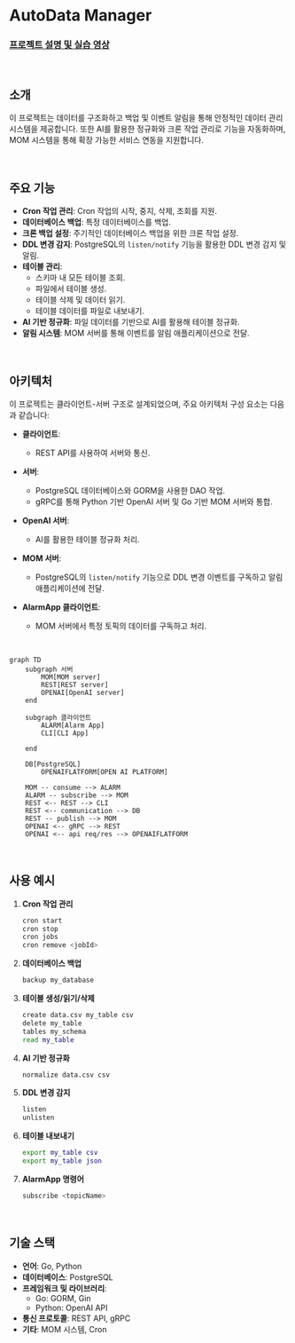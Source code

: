 # AutoData Manager

### [프로젝트 설명 및 실습 영상](https://youtu.be/2WY0ZnQstG8)

<br>

## 소개

이 프로젝트는 데이터를 구조화하고 백업 및 이벤트 알림을 통해 안정적인 데이터 관리 시스템을 제공합니다. 또한 AI를 활용한 정규화와 크론 작업 관리로 기능을 자동화하며, MOM 시스템을 통해 확장 가능한 서비스 연동을 지원합니다.

<br>

## 주요 기능

- **Cron 작업 관리**: Cron 작업의 시작, 중지, 삭제, 조회를 지원.
- **데이터베이스 백업**: 특정 데이터베이스를 백업.
- **크론 백업 설정**: 주기적인 데이터베이스 백업을 위한 크론 작업 설정.
- **DDL 변경 감지**: PostgreSQL의 `listen/notify` 기능을 활용한 DDL 변경 감지 및 알림.
- **테이블 관리**:
  - 스키마 내 모든 테이블 조회.
  - 파일에서 테이블 생성.
  - 테이블 삭제 및 데이터 읽기.
  - 테이블 데이터를 파일로 내보내기.
- **AI 기반 정규화**: 파일 데이터를 기반으로 AI를 활용해 테이블 정규화.
- **알림 시스템**: MOM 서버를 통해 이벤트를 알림 애플리케이션으로 전달.

<br>

## 아키텍처

이 프로젝트는 클라이언트-서버 구조로 설계되었으며, 주요 아키텍처 구성 요소는 다음과 같습니다:

- **클라이언트**:

  - REST API를 사용하여 서버와 통신.

- **서버**:

  - PostgreSQL 데이터베이스와 GORM을 사용한 DAO 작업.
  - gRPC를 통해 Python 기반 OpenAI 서버 및 Go 기반 MOM 서버와 통합.

- **OpenAI 서버**:

  - AI를 활용한 테이블 정규화 처리.

- **MOM 서버**:

  - PostgreSQL의 `listen/notify` 기능으로 DDL 변경 이벤트를 구독하고 알림 애플리케이션에 전달.

- **AlarmApp 클라이언트**:

  - MOM 서버에서 특정 토픽의 데이터를 구독하고 처리.

<br>

```mermaid
graph TD
    subgraph 서버
        MOM[MOM server]
        REST[REST server]
        OPENAI[OpenAI server]
    end

    subgraph 클라이언트
        ALARM[Alarm App]
        CLI[CLI App]

    end

    DB[PostgreSQL]
		OPENAIFLATFORM[OPEN AI PLATFORM]

    MOM -- consume --> ALARM
    ALARM -- subscribe --> MOM
    REST <-- REST --> CLI
    REST <-- communication --> DB
    REST -- publish --> MOM
    OPENAI <-- gRPC --> REST
    OPENAI <-- api req/res --> OPENAIFLATFORM
```

<br>

## 사용 예시

1. **Cron 작업 관리**

   ```bash
   cron start
   cron stop
   cron jobs
   cron remove <jobId>
   ```

2. **데이터베이스 백업**

   ```bash
   backup my_database
   ```

3. **테이블 생성/읽기/삭제**

   ```bash
   create data.csv my_table csv
   delete my_table
   tables my_schema
   read my_table
   ```

4. **AI 기반 정규화**

   ```bash
   normalize data.csv csv
   ```

5. **DDL 변경 감지**

   ```bash
   listen
   unlisten
   ```

6. **테이블 내보내기**

   ```bash
   export my_table csv
   export my_table json
   ```

7. **AlarmApp 명령어**

   ```bash
   subscribe <topicName>
   ```

<br>

## 기술 스택

- **언어**: Go, Python
- **데이터베이스**: PostgreSQL
- **프레임워크 및 라이브러리**:
  - Go: GORM, Gin
  - Python: OpenAI API
- **통신 프로토콜**: REST API, gRPC
- **기타**: MOM 시스템, Cron
